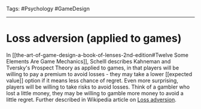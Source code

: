 Tags: #Psychology #GameDesign 

---

# Loss adversion (applied to games)
 In [[the-art-of-game-design-a-book-of-lenses-2nd-edition#Twelve Some Elements Are Game Mechanics]], Schelll describes Kahneman and Tversky's Prospect Theory as applied to games, in that players will be willing to pay a premium to avoid losses - they may take a lower [[expected value]] option if it means less chance of regret. Even more surprising, players will be willing to take risks to avoid losses. Think of a gambler who lost a little money, they may be willing to gamble more money to avoid a little regret. Further described in Wikipedia article on [Loss adversion](https://en.wikipedia.org/wiki/Loss_aversion).